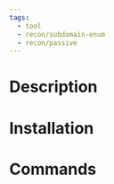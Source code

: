 ```yaml
---
tags:
  - tool
  - recon/subdomain-enum
  - recon/passive
---
```

# Description

# Installation

# Commands

